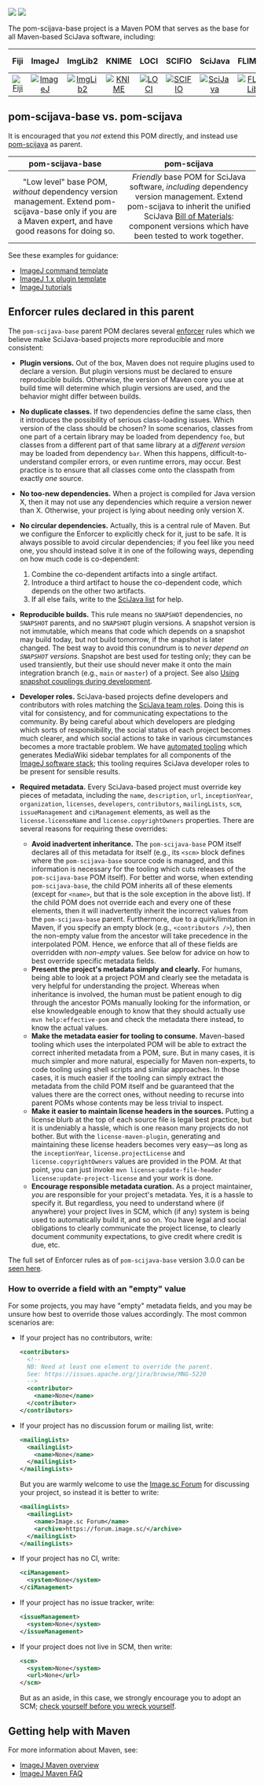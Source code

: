 [![](https://img.shields.io/maven-central/v/org.scijava/pom-scijava-base.svg)](https://search.maven.org/#search%7Cgav%7C1%7Cg%3A%22org.scijava%22%20AND%20a%3A%22pom-scijava-base%22)
[![](https://github.com/scijava/pom-scijava-base/actions/workflows/build-main.yml/badge.svg)](https://github.com/scijava/pom-scijava-base/actions/workflows/build-main.yml)

The pom-scijava-base project is a Maven POM that serves as the base for all
Maven-based SciJava software, including:

| Fiji | ImageJ | ImgLib2 | KNIME | LOCI | SCIFIO | SciJava | FLIMLib | Virtual Cell |
|:----:|:------:|:-------:|:-----:|:----:|:------:|:-------:|:----------:|:------------:|
| [![Fiji](https://scijava.org/icons/fiji-icon-64.png)](https://github.com/fiji) | [![ImageJ](https://scijava.org/icons/imagej2-icon-64.png)](https://github.com/imagej) | [![ImgLib2](https://scijava.org/icons/imglib2-icon-64.png)](https://github.com/imglib) | [![KNIME](https://scijava.org/icons/knime-icon-64.png)](https://knime.org) | [![LOCI](https://scijava.org/icons/loci-icon-64.png)](https://github.com/uw-loci) | [![SCIFIO](https://scijava.org/icons/scifio-icon-64.png)](https://github.com/scifio) | [![SciJava](https://scijava.org/icons/scijava-icon-64.png)](https://github.com/scijava) | [![FLIMLib](https://scijava.org/icons/flimlib-icon-64.png)](https://github.com/flimlib) | [![Virtual Cell](https://scijava.org/icons/vcell-icon-64.png)](https://github.com/virtualcell) |

## pom-scijava-base vs. pom-scijava

It is encouraged that you _not_ extend this POM directly, and instead
use [pom-scijava](https://github.com/scijava/pom-scijava) as parent.

| pom-scijava-base | pom-scijava |
|:----------------:|:-----------:|
| "Low level" base POM, _without_ dependency version management. Extend pom-scijava-base only if you are a Maven expert, and have good reasons for doing so. | _Friendly_ base POM for SciJava software, _including_ dependency version management. Extend pom-scijava to inherit the unified SciJava [Bill of Materials](https://imagej.net/BOM): component versions which have been tested to work together. |

See these examples for guidance:

* [ImageJ command template](https://github.com/imagej/example-imagej-command)
* [ImageJ 1.x plugin template](https://github.com/imagej/example-legacy-plugin)
* [ImageJ tutorials](https://github.com/imagej/tutorials)

## Enforcer rules declared in this parent

The `pom-scijava-base` parent POM declares several
[enforcer](https://maven.apache.org/enforcer/maven-enforcer-plugin/) rules which
we believe make SciJava-based projects more reproducible and more consistent:

* __Plugin versions.__ Out of the box, Maven does not require plugins used to
  declare a version. But plugin versions must be declared to ensure
  reproducible builds. Otherwise, the version of Maven core you use at build
  time will determine which plugin versions are used, and the behavior might
  differ between builds.

* __No duplicate classes.__ If two dependencies define the same class, then
  it introduces the possibility of serious class-loading issues. Which version
  of the class should be chosen? In some scenarios, classes from one part of a
  certain library may be loaded from dependency `foo`, but classes from a
  different part of that same library at a _different version_ may be loaded
  from dependency `bar`. When this happens, difficult-to-understand compiler
  errors, or even runtime errors, may occur. Best practice is to ensure that
  all classes come onto the classpath from exactly _one_ source.

* __No too-new dependencies.__ When a project is compiled for Java version X,
  then it may not use any dependencies which require a version newer than X.
  Otherwise, your project is lying about needing only version X.

* __No circular dependencies.__ Actually, this is a central rule of Maven. But
  we configure the Enforcer to explicitly check for it, just to be safe. It is
  always possible to avoid circular dependencies; if you feel like you need
  one, you should instead solve it in one of the following ways, depending on
  how much code is co-dependent:
    1. Combine the co-dependent artifacts into a single artifact.
    2. Introduce a third artifact to house the co-dependent code, which depends
       on the other two artifacts.
    3. If all else fails, write to the
       [SciJava list](https://groups.google.com/group/scijava) for help.

* __Reproducible builds.__ This rule means no `SNAPSHOT` dependencies, no
  `SNAPSHOT` parents, and no `SNAPSHOT` plugin versions. A snapshot version is
  not immutable, which means that code which depends on a snapshot may build
  today, but not build tomorrow, if the snapshot is later changed. The best way
  to avoid this conundrum is to _never depend on `SNAPSHOT` versions_. Snapshot
  are best used for testing only; they can be used transiently, but their use
  should never make it onto the main integration branch
  (e.g., `main` or `master`) of a project. See also
  [Using snapshot couplings during development](https://imagej.net/Architecture#Using_snapshot_couplings_during_development).

* __Developer roles.__ SciJava-based projects define developers and
  contributors with roles matching the
  [SciJava team roles](https://imagej.net/Team). Doing this is vital for
  consistency, and for communicating expectations to the community. By being
  careful about which developers are pledging which sorts of responsibility,
  the social status of each project becomes much clearer, and which social
  actions to take in various circumstances becomes a more tractable problem.
  We have [automated tooling](https://github.com/scijava/mediawiki-maven-info)
  which generates MediaWiki sidebar templates for all components of the
  [ImageJ software stack](https://imagej.net/Architecture#Definitions); this
  tooling requires SciJava developer roles to be present for sensible results.

* __Required metadata.__ Every SciJava-based project must override key pieces
  of metadata, including the `name`, `description`, `url`, `inceptionYear`,
  `organization`, `licenses`, `developers`, `contributors`, `mailingLists`,
  `scm`, `issueManagement` and `ciManagement` elements, as well as the
  `license.licenseName` and `license.copyrightOwners` properties.
  There are several reasons for requiring these overrides:
    * __Avoid inadvertent inheritance.__ The `pom-scijava-base` POM itself
      declares all of this metadata for itself (e.g., its `<scm>` block defines
      where the `pom-scijava-base` source code is managed, and this information
      is necessary for the tooling which cuts releases of the
      `pom-scijava-base` POM itself). For better and worse, when extending
      `pom-scijava-base`, the child POM inherits all of these elements (except
      for `<name>`, but that is the sole exception in the above list). If the
      child POM does not override each and every one of these elements, then it
      will inadvertently inherit the incorrect values from the
      `pom-scijava-base` parent. Furthermore, due to a quirk/limitation in
      Maven, if you specify an empty block (e.g., `<contributors />`), then the
      non-empty value from the ancestor will take precedence in the
      interpolated POM. Hence, we enforce that all of these fields are
      overridden with _non-empty_ values. See below for advice on how to best
      override specific metadata fields.
    * __Present the project's metadata simply and clearly.__ For humans, being
      able to look at a project POM and clearly see the metadata is very
      helpful for understanding the project. Whereas when inheritance is
      involved, the human must be patient enough to dig through the ancestor
      POMs manually looking for the information, or else knowledgeable enough
      to know that they should actually use `mvn help:effective-pom` and check
      the metadata there instead, to know the actual values.
    * __Make the metadata easier for tooling to consume.__ Maven-based tooling
      which uses the interpolated POM will be able to extract the correct
      inherited metadata from a POM, sure. But in many cases, it is much
      simpler and more natural, especially for Maven non-experts, to code
      tooling using shell scripts and similar approaches. In those cases, it is
      much easier if the tooling can simply extract the metadata from the child
      POM itself and be guaranteed that the values there are the correct ones,
      without needing to recurse into parent POMs whose contents may be less
      trivial to inspect.
    * __Make it easier to maintain license headers in the sources.__ Putting a
      license blurb at the top of each source file is legal best practice, but
      it is undeniably a hassle, which is one reason many projects do not
      bother. But with the `license-maven-plugin`, generating and maintaining
      these license headers becomes very easy—as long as the `inceptionYear`,
      `license.projectLicense` and `license.copyrightOwners` values are
      provided in the POM. At that point, you can just invoke `mvn
      license:update-file-header license:update-project-license` and your work
      is done.
    * __Encourage responsible metadata curation.__ As a project maintainer,
      _you_ are responsible for your project's metadata. Yes, it is a hassle to
      specify it. But regardless, you need to understand where (if anywhere)
      your project lives in SCM, which (if any) system is being used to
      automatically build it, and so on. You have legal and social obligations
      to clearly communicate the project license, to clearly document community
      expectations, to give credit where credit is due, etc.

The full set of Enforcer rules as of `pom-scijava-base` version 3.0.0 can be
[seen here](https://github.com/scijava/pom-scijava-base/blob/pom-scijava-base-3.0.0/pom.xml#L542-L638).

### How to override a field with an "empty" value

For some projects, you may have "empty" metadata fields, and you may be unsure
how best to override those values accordingly. The most common scenarios are:

*   If your project has no contributors, write:
    ```xml
    <contributors>
      <!--
      NB: Need at least one element to override the parent.
      See: https://issues.apache.org/jira/browse/MNG-5220
      -->
      <contributor>
        <name>None</name>
      </contributor>
    </contributors>
    ```
*   If your project has no discussion forum or mailing list, write:
    ```xml
    <mailingLists>
      <mailingList>
        <name>None</name>
      </mailingList>
    </mailingLists>
    ```
    But you are warmly welcome to use the
    [Image.sc Forum](https://forum.image.sc/) for discussing your project,
    so instead it is better to write:
    ```xml
    <mailingLists>
      <mailingList>
        <name>Image.sc Forum</name>
        <archive>https://forum.image.sc/</archive>
      </mailingList>
    </mailingLists>
    ```
*   If your project has no CI, write:
    ```xml
    <ciManagement>
      <system>None</system>
    </ciManagement>
    ```
*   If your project has no issue tracker, write:
    ```xml
    <issueManagement>
      <system>None</system>
    </issueManagement>
    ```
*   If your project does not live in SCM, then write:
    ```xml
    <scm>
      <system>None</system>
      <url>None</url>
    </scm>
    ```
    But as an aside, in this case, we strongly encourage you to adopt an SCM;
    [check yourself before you wreck yourself](https://imagej.net/Distribution).

## Getting help with Maven

For more information about Maven, see:

* [ImageJ Maven overview](https://imagej.net/Maven)
* [ImageJ Maven FAQ](https://imagej.net/Maven_-_Frequently_Asked_Questions)
